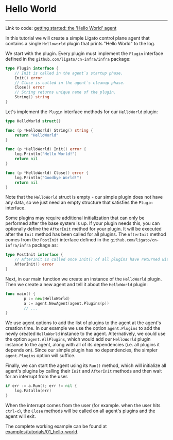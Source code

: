 # Hello World

---

Link to code: [getting started: the 'Hello World' agent][code-link]

In this tutorial we will create a simple Ligato control plane agent that 
contains a single `Helloworld` plugin that prints "Hello World" to the log.

We start with the plugin. Every plugin must implement the `Plugin` interface
defined in the `github.com/ligato/cn-infra/infra` package:

```go
type Plugin interface {
	// Init is called in the agent`s startup phase.
	Init() error
	// Close is called in the agent`s cleanup phase.
	Close() error
	// String returns unique name of the plugin.
	String() string
}
```

Let's implement the `Plugin` interface methods for our `HelloWorld` plugin:

```go
type HelloWorld struct{}

func (p *HelloWorld) String() string {
	return "HelloWorld"
}

func (p *HelloWorld) Init() error {
	log.Println("Hello World!")
	return nil
}

func (p *HelloWorld) Close() error {
	log.Println("Goodbye World!")
	return nil
}
```
Note that the `HelloWorld` struct is empty - our simple plugin does not 
have any data, so we just need an empty structure that satisfies the 
`Plugin` interface.

Some plugins may require additional initialization that can only be
performed after the base system is up. If your plugin
needs this, you can optionally define the `AfterInit` method for your
plugin. It will be executed after the `Init` method has been called for
all plugins. The `AfterInit` method comes from the `PostInit` interface
defined in the `github.com/ligato/cn-infra/infra` package as:

```go
type PostInit interface {
	// AfterInit is called once Init() of all plugins have returned without error.
	AfterInit() error
}
```

Next, in our main function we create an instance of the `HelloWorld` plugin. Then we 
create a new agent and tell it about the `HelloWorld` plugin:

```go
func main() {
    	p := new(HelloWorld)    
    	a := agent.NewAgent(agent.Plugins(p))
    	// ...
}
```

We use agent options to add the list of plugins to the agent at the agent's creation
time. In our example we use the option `agent.Plugins` to add the newly created 
`HelloWorld` instance to the agent. Alternatively, we could use the option 
`agent.AllPlugins`, which would add our `HelloWorld` plugin instance to the agent,
along with all of its dependencies (i.e. all plugins it depends on). Since our 
simple plugin has no dependencies, the simpler `agent.Plugins` option will suffice.

Finally, we can start the agent using its `Run()` method, which will initialize
all agent's plugins by calling their `Init` and `AfterInit` methods and then wait
for an interrupt from the user.

```go
if err := a.Run(); err != nil {
	log.Fatalln(err)
}
```
When the interrupt comes from the user (for example. when the user hits `ctrl-c`), 
the `Close` methods will be called on all agent's plugins and the agent will exit.

The complete working example can be found at [examples/tutorials/01_hello-world](https://github.com/ligato/cn-infra/blob/master/examples/tutorials/01_hello-world).

[code-link]: https://github.com/ligato/cn-infra/tree/master/examples/tutorials/01_hello-world